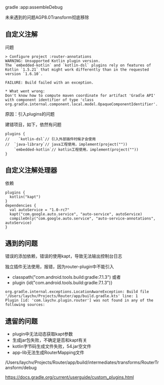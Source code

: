 gradle :app:assembleDebug

未来遇到的问题AGP8.0Transform彻底移除

## 自定义注解

问题

```
> Configure project :router-annotations
WARNING: Unsupported Kotlin plugin version.
The `embedded-kotlin` and `kotlin-dsl` plugins rely on features of Kotlin `1.5.21` that might work differently than in the requested version `1.6.10`.

FAILURE: Build failed with an exception.

* What went wrong:
Don't know how to compute maven coordinate for artifact 'Gradle API' with component identifier of type 'class org.gradle.internal.component.local.model.OpaqueComponentIdentifier'.
```

原因：引入plugins的问题

建错项目，如下，依然有问题

```
plugins {
//    `kotlin-dsl`// 引入外部插件时候才会使用
//  `java-library`// java工程使用，implement(project(""))
    `embedded-kotlin`// kotlin工程使用，implement(project(""))
}
```

## 自定义注解处理器

依赖

```
plugins {
  kotlin("kapt")
}
dependencies {
  val autoService = "1.0-rc7"
  kapt("com.google.auto.service", "auto-service", autoService)
  compileOnly("com.google.auto.service", "auto-service-annotations", autoService)
}
```

## 遇到的问题

错误的添加依赖，错误的使用kapt，导致无法输出控制台日志

独立插件无法使用，报错，因为router-plugin中不能引入 
- classpath("com.android.tools.build:gradle:7.1.3")
  或者
- plugin {id("com.android.tools.build:gradle:7.1.3")}

```
org.gradle.internal.exceptions.LocationAwareException: Build file '/Users/laychv/Projects/Router/app/build.gradle.kts' line: 1
Plugin [id: 'com.laychv.plugin.router'] was not found in any of the following sources:
```

## 遗留的问题

- plugin中无法动态获取kapt参数
- 生成jar包失败，不确定是否和kapt有关
- kotlin字节码生成文件失败，54.jar空文件
- app-lib无法生成RouterMapping文件

/Users/laychv/Projects/Router/app/build/intermediates/transforms/RouterTransform/debug

https://docs.gradle.org/current/userguide/custom_plugins.html